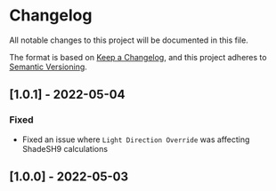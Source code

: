 # Changelog
All notable changes to this project will be documented in this file.

The format is based on [Keep a Changelog](https://keepachangelog.com/en/1.0.0/),
and this project adheres to [Semantic Versioning](https://semver.org/spec/v2.0.0.html).

## [1.0.1] - 2022-05-04
### Fixed
- Fixed an issue where `Light Direction Override` was affecting ShadeSH9 calculations

## [1.0.0] - 2022-05-03
